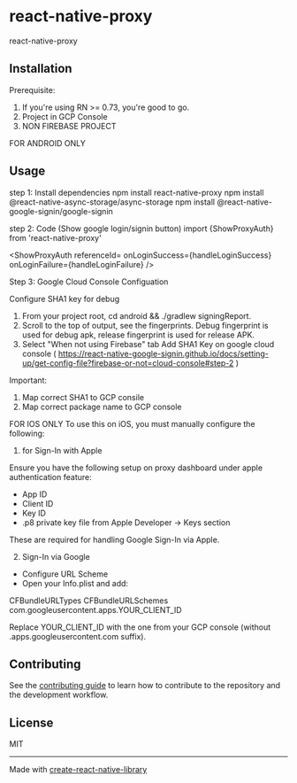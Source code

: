 # react-native-proxy

react-native-proxy

## Installation

Prerequisite:
1. If you're using RN >= 0.73, you're good to go.
2. Project in GCP Console 
3. NON FIREBASE PROJECT


FOR ANDROID ONLY

## Usage

step 1: Install dependencies
npm install react-native-proxy
npm install @react-native-async-storage/async-storage
npm install @react-native-google-signin/google-signin

step 2: Code (Show google login/signin button)
import {ShowProxyAuth} from 'react-native-proxy'

<ShowProxyAuth
    referenceId=<YOUR REF ID>
    onLoginSuccess={handleLoginSuccess}
    onLoginFailure={handleLoginFailure}
/>

Step 3: Google Cloud Console Configuation

Configure SHA1 key for debug 
1. From your project root, cd android && ./gradlew signingReport.
2. Scroll to the top of output, see the fingerprints. Debug fingerprint is used for debug apk, release fingerprint is used for release APK.
3. Select "When not using Firebase" tab Add SHA1 Key on google cloud console ( https://react-native-google-signin.github.io/docs/setting-up/get-config-file?firebase-or-not=cloud-console#step-2 )

Important:
1. Map correct SHA1 to GCP consile
2. Map correct package name to GCP console


FOR IOS ONLY
To use this on iOS, you must manually configure the following:

1. for Sign-In with Apple

Ensure you have the following setup on proxy dashboard under apple authentication feature:
- App ID
- Client ID
- Key ID
- .p8 private key file from Apple Developer → Keys section

These are required for handling Google Sign-In via Apple.

2. Sign-In via Google
- Configure URL Scheme
- Open your Info.plist and add:

<key>CFBundleURLTypes</key>
<array>
  <dict>
    <key>CFBundleURLSchemes</key>
    <array>
      <string>com.googleusercontent.apps.YOUR_CLIENT_ID</string>
    </array>
  </dict>
</array>

Replace YOUR_CLIENT_ID with the one from your GCP console (without .apps.googleusercontent.com suffix).

## Contributing

See the [contributing guide](CONTRIBUTING.md) to learn how to contribute to the repository and the development workflow.

## License

MIT

---

Made with [create-react-native-library](https://github.com/callstack/react-native-builder-bob)
